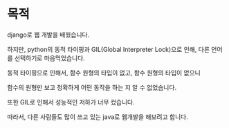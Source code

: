 # 목적

django로 웹 개발을 배웠습니다.

하지만, python의 동적 타이핑과 GIL(Global Interpreter Lock)으로 인해, 다른 언어를 선택하기로 마음먹었습니다.

동적 타이핑으로 인해서, 함수 원형의 타입이 없고, 함수 원형의 타입이 없으니

함수의 원형만 보고 정확하게 어떤 동작을 하는 지 알 수 없었습니다.

또한 GIL로 인해서 성능적인 저하가 너무 컸습니다.

따라서, 다른 사람들도 많이 쓰고 있는 java로 웹개발을 해보려고 합니다.